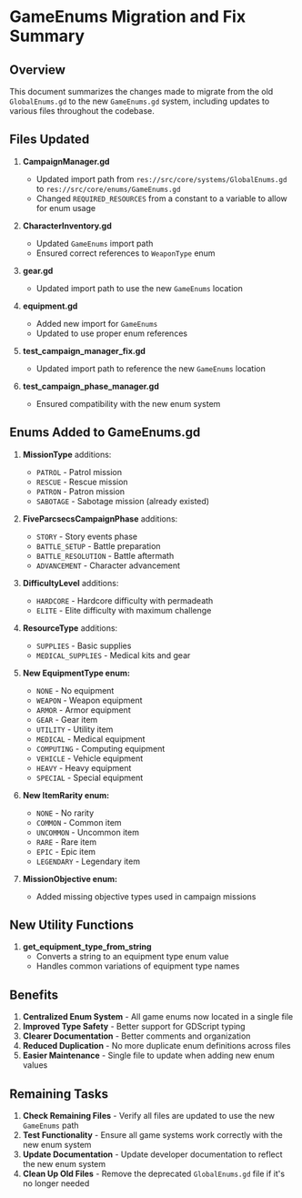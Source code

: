 # GameEnums Migration and Fix Summary

## Overview

This document summarizes the changes made to migrate from the old `GlobalEnums.gd` to the new `GameEnums.gd` system, including updates to various files throughout the codebase.

## Files Updated

1. **CampaignManager.gd**
   - Updated import path from `res://src/core/systems/GlobalEnums.gd` to `res://src/core/enums/GameEnums.gd`
   - Changed `REQUIRED_RESOURCES` from a constant to a variable to allow for enum usage

2. **CharacterInventory.gd**
   - Updated `GameEnums` import path
   - Ensured correct references to `WeaponType` enum

3. **gear.gd**
   - Updated import path to use the new `GameEnums` location

4. **equipment.gd**
   - Added new import for `GameEnums`
   - Updated to use proper enum references

5. **test_campaign_manager_fix.gd**
   - Updated import path to reference the new `GameEnums` location

6. **test_campaign_phase_manager.gd**
   - Ensured compatibility with the new enum system

## Enums Added to GameEnums.gd

1. **MissionType** additions:
   - `PATROL` - Patrol mission
   - `RESCUE` - Rescue mission
   - `PATRON` - Patron mission
   - `SABOTAGE` - Sabotage mission (already existed)

2. **FiveParcsecsCampaignPhase** additions:
   - `STORY` - Story events phase
   - `BATTLE_SETUP` - Battle preparation
   - `BATTLE_RESOLUTION` - Battle aftermath
   - `ADVANCEMENT` - Character advancement

3. **DifficultyLevel** additions:
   - `HARDCORE` - Hardcore difficulty with permadeath
   - `ELITE` - Elite difficulty with maximum challenge

4. **ResourceType** additions:
   - `SUPPLIES` - Basic supplies
   - `MEDICAL_SUPPLIES` - Medical kits and gear

5. **New EquipmentType enum:**
   - `NONE` - No equipment
   - `WEAPON` - Weapon equipment
   - `ARMOR` - Armor equipment
   - `GEAR` - Gear item
   - `UTILITY` - Utility item
   - `MEDICAL` - Medical equipment
   - `COMPUTING` - Computing equipment
   - `VEHICLE` - Vehicle equipment
   - `HEAVY` - Heavy equipment
   - `SPECIAL` - Special equipment

6. **New ItemRarity enum:**
   - `NONE` - No rarity
   - `COMMON` - Common item
   - `UNCOMMON` - Uncommon item
   - `RARE` - Rare item
   - `EPIC` - Epic item
   - `LEGENDARY` - Legendary item

7. **MissionObjective enum:**
   - Added missing objective types used in campaign missions

## New Utility Functions

1. **get_equipment_type_from_string**
   - Converts a string to an equipment type enum value
   - Handles common variations of equipment type names

## Benefits

1. **Centralized Enum System** - All game enums now located in a single file
2. **Improved Type Safety** - Better support for GDScript typing
3. **Clearer Documentation** - Better comments and organization
4. **Reduced Duplication** - No more duplicate enum definitions across files
5. **Easier Maintenance** - Single file to update when adding new enum values

## Remaining Tasks

1. **Check Remaining Files** - Verify all files are updated to use the new `GameEnums` path
2. **Test Functionality** - Ensure all game systems work correctly with the new enum system
3. **Update Documentation** - Update developer documentation to reflect the new enum system
4. **Clean Up Old Files** - Remove the deprecated `GlobalEnums.gd` file if it's no longer needed 